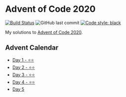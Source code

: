 # Advent of Code 2020

[![Build Status](https://img.shields.io/endpoint.svg?url=https%3A%2F%2Factions-badge.atrox.dev%2Fmichaeltinsley%2F2020-advent-of-code%2Fbadge%3Fref%3Dmain&style=popout)](https://actions-badge.atrox.dev/michaeltinsley/2020-advent-of-code/goto?ref=main)
![GitHub last commit](https://img.shields.io/github/last-commit/michaeltinsley/2020-advent-of-code)
[![Code style: black](https://img.shields.io/badge/code%20style-black-000000.svg)](https://github.com/psf/black)

My solutions to [Advent of Code 2020](https://adventofcode.com/2020).

## Advent Calendar

- [Day 1 - :star::star:](./01-Report-Repair)
- [Day 2 - :star::star:](./02-Password-Philosophy)
- [Day 3 - :star::star:](./03-Toboggan-Trajectory)
- [Day 4 - :star::star:](./04-Passport-Processing)
- [Day 5](./05-Binary-Boarding)
